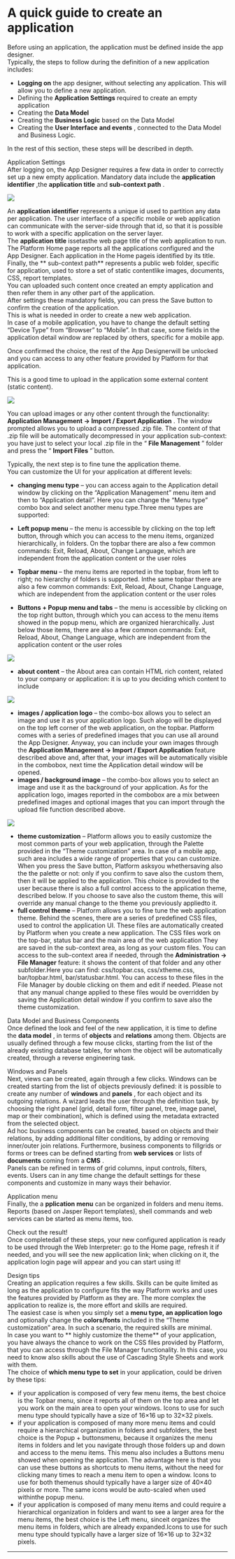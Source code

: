 # A quick guide to create an application

Before using an application, the application must be defined inside the app designer.  
Typically, the steps to follow during the definition of a new application includes:

* **Logging on**  the app designer, without selecting any application. This will allow you to define a new application.
* Defining the  **Application Settings**  required to create an empty application
* Creating the  **Data Model** 
* Creating the **Business Logic** based on the Data Model
* Creating the **User Interface**  **and events** , connected to the Data Model and Business Logic.

In the rest of this section, these steps will be described in depth.

Application Settings  
After logging on, the App Designer requires a few data in order to correctly set up a new empty application. Mandatory data include the  **application identifier** ,the  **application title**  and  **sub-context path** .

![](http://4wsplatform.org/wp-content/uploads/2016/11/Schermata-2016-11-04-alle-15.23.27.png)

An  **application identifier**  represents a unique id used to partition any data per application. The user interface of a specific mobile or web application can communicate with the server-side through that id, so that it is possible to work with a specific application on the server layer.  
The  **application title**  issetasthe web page title of the web application to run. The Platform Home page reports all the applications configured and the App Designer. Each application in the Home pageis identified by its title.  
Finally, the ** sub-context path** represents a public web folder, specific for application, used to store a set of static contentlike images, documents, CSS, report templates.  
You can uploaded such content once created an empty application and then refer them in any other part of the application.  
After settings these mandatory fields, you can press the Save button to confirm the creation of the application.  
This is what is needed in order to create a new web application.  
In case of a mobile application, you have to change the default setting “Device Type” from “Browser” to “Mobile”. In that case, some fields in the application detail window are replaced by others, specific for a mobile app.

Once confirmed the choice, the rest of the App Designerwill be unlocked and you can access to any other feature provided by Platform for that application.

This is a good time to upload in the application some external content \(static content\).

![](http://4wsplatform.org/wp-content/uploads/2016/11/Schermata-2016-11-04-alle-15.16.11.png)

You can upload images or any other content through the functionality:  **Application Management -&gt; Import / Export Application** . The window prompted allows you to upload a compressed .zip file. The content of that .zip file will be automatically decompressed in your application sub-context: you have just to select your local .zip file in the “ **File Management** ” folder and press the “ **Import Files** ” button.

Typically, the next step is to fine tune the application theme.  
You can customize the UI for your application at different levels:

* **changing menu type**  – you can access again to the Application detail window by clicking on the “Application Management” menu item and then to “Application detail”. Here you can change the “Menu type” combo box and select another menu type.Three menu types are supported:

* **Left popup menu**  – the menu is accessible by clicking on the top left button, through which you can access to the menu items, organized hierarchically, in folders. On the topbar there are also a few common commands: Exit, Reload, About, Change Language, which are independent from the application content or the user roles

* **Topbar menu**  – the menu items are reported in the topbar, from left to right; no hierarchy of folders is supported. Inthe same topbar there are also a few common commands: Exit, Reload, About, Change Language, which are independent from the application content or the user roles
* **Buttons + Popup menu and tabs**  – the menu is accessible by clicking on the top right button, through which you can access to the menu items showed in the popup menu, which are organized hierarchically. Just below those items, there are also a few common commands: Exit, Reload, About, Change Language, which are independent from the application content or the user roles

![](http://4wsplatform.org/wp-content/uploads/2016/11/Schermata-2016-11-04-alle-15.15.34.png)

* **about content**  – the About area can contain HTML rich content, related to your company or application: it is up to you deciding which content to include

![](http://4wsplatform.org/wp-content/uploads/2016/11/Schermata-2016-11-04-alle-15.15.46.png)

* **images / application logo**  – the combo-box allows you to select an image and use it as your application logo. Such alogo will be displayed on the top left corner of the web application, on the topbar. Platform comes with a series of predefined images that you can use all around the App Designer. Anyway, you can include your own images through the **Application Management -&gt; Import / Export Application** feature described above and, after that, your images will be automatically visible in the combobox, next time the Application detail window will be opened.
* **images / background image**  – the combo-box allows you to select an image and use it as the background of your application. As for the application logo, images reported in the combobox are a mix between predefined images and optional images that you can import through the upload file function described above.

![](http://4wsplatform.org/wp-content/uploads/2016/11/Schermata-2016-11-04-alle-15.15.58.png)

* **theme customization**  – Platform allows you to easily customize the most common parts of your web application, through the Palette provided in the “Theme customization” area. In case of a mobile app, such area includes a wide range of properties that you can customize. When you press the Save button, Platform asksyou whethersaving also the the palette or not: only if you confirm to save also the custom them, then it will be applied to the application. This choice is provided to the user because there is also a full control access to the application theme, described below. If you choose to save also the custom theme, this will override any manual change to the theme you previously appliedto it.
* **full control theme**  – Platform allows you to fine tune the web application theme. Behind the scenes, there are a series of predefined CSS files, used to control the application UI. These files are automatically created by Platform when you create a new application. The CSS files work on the top-bar, status bar and the main area of the web application They are saved in the sub-context area, as long as your custom files. You can access to the sub-context area if needed, through the  **Administration -&gt; File Manager**  feature: it shows the content of that folder and any other subfolder.Here you can find: css/topbar.css, css/xtheme.css, bar/topbar.html, bar/statusbar.html.
  You can access to these files in the File Manager by double clicking on them and edit if needed. Please not that any manual change applied to these files would be overridden by saving the Application detail window if you confirm to save also the theme customization.

Data Model and Business Components  
Once defined the look and feel of the new application, it is time to define the  **data model** , in terms of  **objects**  and  **relations**  among them. Objects are usually defined through a few mouse clicks, starting from the list of the already existing database tables, for whom the object will be automatically created, through a reverse engineering task.

Windows and Panels  
Next, views can be created, again through a few clicks. Windows can be created starting from the list of objects previously defined: it is possible to create any number of  **windows**  and  **panels** , for each object and its outgoing relations. A wizard leads the user through the definition task, by choosing the right panel \(grid, detail form, filter panel, tree, image panel, map or their combination\), which is defined using the metadata extracted from the selected object.  
Ad hoc business components can be created, based on objects and their relations, by adding additional filter conditions, by adding or removing inner/outer join relations. Furthermore, business components to fillgrids or forms or trees can be defined starting from  **web services**  or lists of  **documents**  coming from a  **CMS** .  
Panels can be refined in terms of grid columns, input controls, filters, events. Users can in any time change the default settings for these components and customize in many ways their behavior.

Application menu  
Finally, the a **pplication menu**  can be organized in folders and menu items. Reports \(based on Jasper Report templates\), shell commands and web services can be started as menu items, too.

Check out the result!  
Once completedall of these steps, your new configured application is ready to be used through the Web Interpreter: go to the Home page, refresh it if needed, and you will see the new application link; when clicking on it, the application login page will appear and you can start using it!

Design tips  
Creating an application requires a few skills. Skills can be quite limited as long as the application to configure fits the way Platform works and uses the features provided by Platform as they are. The more complex the application to realize is, the more effort and skills are required.  
The easiest case is when you simply set a  **menu type, an application logo**  and optionally change the  **colors/fonts**  included in the “Theme customization” area. In such a scenario, the required skills are minimal.  
In case you want to ** highly customize the theme**  of your application, you have always the chance to work on the CSS files provided by Platform, that you can access through the File Manager functionality. In this case, you need to know also skills about the use of Cascading Style Sheets and work with them.  
The choice of  **which menu type to set**  in your application, could be driven by these tips:

* if your application is composed of very few menu items, the best choice is the Topbar menu, since it reports all of them on the top area and let you work on the main area to open your windows. Icons to use for such menu type should typically have a size of 16×16 up to 32×32 pixels.
* if your application is composed of many more menu items and could require a hierarchical organization in folders and subfolders, the best choice is the Popup + buttonsmenu, because it organizes the menu items in folders and let you navigate through those folders up and down and access to the menu items. This menu also includes a Buttons menu showed when opening the application. The advantage here is that you can use these buttons as shortcuts to menu items, without the need for clicking many times to reach a menu item to open a window. Icons to use for both themenus should typically have a larger size of 40×40 pixels or more. The same icons would be auto-scaled when used withinthe popup menu.
* if your application is composed of many menu items and could require a hierarchical organization in folders and want to see a larger area for the menu items, the best choice is the Left menu, sinceit organizes the menu items in folders, which are already expanded.Icons to use for such menu type should typically have a larger size of 16×16 up to 32×32 pixels.

---



